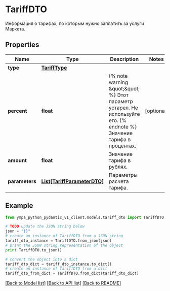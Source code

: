 # TariffDTO

Информация о тарифах, по которым нужно заплатить за услуги Маркета.

## Properties
Name | Type | Description | Notes
------------ | ------------- | ------------- | -------------
**type** | [**TariffType**](TariffType.md) |  | 
**percent** | **float** | {% note warning \&quot;\&quot; %}  Этот параметр устарел. Не используйте его.  {% endnote %}  Значение тарифа в процентах.  | [optional] 
**amount** | **float** | Значение тарифа в рублях. | 
**parameters** | [**List[TariffParameterDTO]**](TariffParameterDTO.md) | Параметры расчета тарифа. | 

## Example

```python
from ympa_python_pydantic_v1_client.models.tariff_dto import TariffDTO

# TODO update the JSON string below
json = "{}"
# create an instance of TariffDTO from a JSON string
tariff_dto_instance = TariffDTO.from_json(json)
# print the JSON string representation of the object
print TariffDTO.to_json()

# convert the object into a dict
tariff_dto_dict = tariff_dto_instance.to_dict()
# create an instance of TariffDTO from a dict
tariff_dto_from_dict = TariffDTO.from_dict(tariff_dto_dict)
```
[[Back to Model list]](../README.md#documentation-for-models) [[Back to API list]](../README.md#documentation-for-api-endpoints) [[Back to README]](../README.md)


